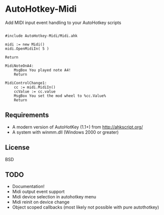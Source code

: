 # AutoHotkey-Midi

Add MIDI input event handling to your AutoHotkey scripts

```ahk

#include AutoHotkey-Midi/Midi.ahk

midi := new Midi()
midi.OpenMidiIn( 5 )

Return

MidiNoteOnA4:
	MsgBox You played note A4!
	Return

MidiControlChange1:
	cc := midi.MidiIn()
	ccValue := cc.value
	MsgBox You set the mod wheel to %cc.Value%
	Return

```

## Requirements

* A modern version of AutoHotKey (1.1+) from http://ahkscript.org/
* A system with winmm.dll (Windows 2000 or greater)

## License

BSD

## TODO

* Documentation!
* Midi output event support
* Midi device selection in autohotkey menu
* Midi reinit on device change
* Object scoped callbacks (most likely not possible with pure autothotkey)
